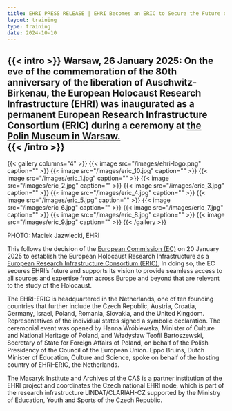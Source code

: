 ```yaml
---
title: EHRI PRESS RELEASE | EHRI Becomes an ERIC to Secure the Future of Holocaust Research 
layout: training
type: training
date: 2024-10-10
---
```


{{< intro >}}
Warsaw, 26 January 2025: On the eve of the commemoration of the 80th anniversary of the liberation of Auschwitz-Birkenau, the European Holocaust Research Infrastructure (EHRI) was inaugurated as a permanent European Research Infrastructure Consortium (ERIC) during a ceremony at [the Polin Museum in Warsaw.](https://polin.pl/pl)  
{{< /intro >}}
---
{{< gallery columns="4" >}}
{{< image src="/images/ehri-logo.png" caption="" >}}
{{< image src="/images/eric_10.jpg" caption="" >}}
{{< image src="/images/eric_1.jpg" caption="" >}}
{{< image src="/images/eric_2.jpg" caption="" >}}
{{< image src="/images/eric_3.jpg" caption="" >}}
{{< image src="/images/eric_4.jpg" caption="" >}}
{{< image src="/images/eric_5.jpg" caption="" >}}
{{< image src="/images/eric_6.jpg" caption="" >}}
{{< image src="/images/eric_7.jpg" caption="" >}}
{{< image src="/images/eric_8.jpg" caption="" >}}
{{< image src="/images/eric_9.jpg" caption="" >}}
{{< /gallery >}}


PHOTO: Maciek Jazwiecki, EHRI


This follows the decision of the [European Commission (EC)](https://research-and-innovation.ec.europa.eu/news/all-research-and-innovation-newseuropean-holocaust-research-infrastructure-becomes-30th-eu-recognised-research-consortium-major-2025-01-20_en) on 20 January 2025 to establish the European Holocaust Research Infrastructure as a [European Research Infrastructure Consortium (ERIC).](https://www.eric-forum.eu/) In doing so, the EC secures EHRI’s future and supports its vision to provide seamless access to all sources and expertise from across Europe and beyond that are relevant to the study of the Holocaust.

The EHRI-ERIC is headquartered in the Netherlands, one of ten founding countries that further include the Czech Republic, Austria, Croatia, Germany, Israel, Poland, Romania, Slovakia, and the United Kingdom. Representatives of the individual states signed a symbolic declaration. The ceremonial event was opened by Hanna Wróblewska, Minister of Culture and National Heritage of Poland, and Władysław Teofil Bartoszewski, Secretary of State for Foreign Affairs of Poland, on behalf of the Polish Presidency of the Council of the European Union. Eppo Bruins, Dutch Minister of Education, Culture and Science, spoke on behalf of the hosting country of EHRI-ERIC, the Netherlands.

The Masaryk Institute and Archives of the CAS is a partner institution of the EHRI project and coordinates the Czech national EHRI node, which is part of the research infrastructure LINDAT/CLARIAH-CZ supported by the Ministry of Education, Youth and Sports of the Czech Republic.